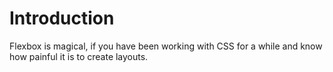# Introduction

Flexbox is magical, if you have been working with CSS for a while and know how painful it is to create layouts.

